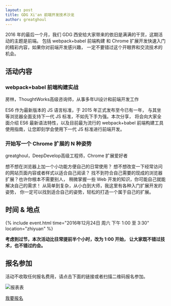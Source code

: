```yaml
---
layout: post
title: GDG Xi'an 前端开发技术沙龙
author: greatghoul
---
```


2016 年的最后一个月，我们 GDG 西安给大家带来的依旧是满满的干货，这期活动的主题是前端。
包括 webpack+babel 前端构建 和 Chrome 扩展开发快速入门 的精彩内容，如果你对前端开发感兴趣，
一定不要错过这个开眼界和交流技术的机会。

## 活动内容

### webpack+babel 前端构建实战
<span class="small text-info">房林，ThoughtWorks高级咨询师，从事多年UI设计和前端开发工作</span>

ES6 作为最新版本的 JS 语言标准，于 2015 年正式发布至今已有一年，
与其坐等浏览器全面支持下一代 JS 标准，不如先下手为强。本次分享，
将会向大家全面介绍 ES6 最新语法特性，以及目前最为流行的 webpack+babel
前端构建工具使用指南，让您即刻学会使用下一代 JS 标准进行前端开发。

### 开始写一个 Chrome 扩展的 N 种姿势
<span class="small text-info">greatghoul，DeepDevelop高级工程师，Chrome 扩展爱好者</span>

想不想在浏览器上加一个小功能方便自己的日常使用？
想不想改变一下经常访问的网站页面内容或者样式以适合自己阅读？
找不到符合自己需要的现成的浏览器扩展？也许你根本不需要别人，
稍微掌握一些 Web 开发的知识，你可能自己就能解决自己的需求！
从简单到复杂，从小白到大师，我这里有各种入门扩展开发的姿势，
你一定可以找到适合自己的姿势，轻松的打造一个属于自己的扩展。

## 时间 & 地点

{% include event.html
           time="2016年12月24日 周六 下午 1:00 至 3:30"
           location="zhiyuan" %}

<p class="text-info"><strong>考虑到过节，本次活动比往常提前半个小时，改为 1:00 开始，
让大家既不错过技术，也不错过约会。</strong></p>

## 报名参加

活动不收取任何报名费用，请点击下面的链接或者扫描二维码报名参加。

<div class="text-center">
  <img src="https://jinshuju.net/forms/4hOnrE.png" alt="报表表" />

  <p>
    <a href="https://jinshuju.net/f/4hOnrE" class="btn btn-success">我要报名</a>  
  </p>
</div>

